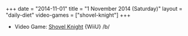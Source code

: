 +++
date = "2014-11-01"
title = "1 November 2014 (Saturday)"
layout = "daily-diet"
video-games = ["shovel-knight"]
+++

<ul>
<li class="entry video-games">Video Game: <a href="/video-games/shovel-knight">Shovel Knight</a> {WiiU} /b/</li>
</ul>